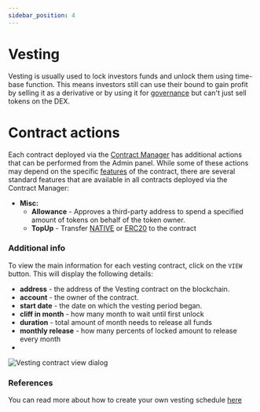```yaml
---
sidebar_position: 4
---
```


# Vesting

Vesting is usually used to lock investors funds and unlock them using time-base function. This means investors still can
use their bound to gain profit by selling it as a derivative or by using it for 
[governance](/admin/complex-mechanics/governance/) but can't just sell tokens on the DEX.


# Contract actions

Each contract deployed via the [Contract Manager](/admin/miscellaneous/contract-manager/contract-manager.md) has
additional actions that can be performed from the Admin panel. While some of these actions may depend on the
specific [features](/admin/hierarchy/ERC20/features) of the contract, there are several standard features that are
available in all contracts deployed via the Contract Manager:

- **Misc:**
    - **Allowance** - Approves a third-party address to spend a specified amount of tokens on behalf of the token owner.
    - **TopUp** - Transfer [NATIVE](/admin/category/native/) or [ERC20](/admin/category/erc20/) to the contract

### Additional info

To view the main information for each vesting contract, click on the `VIEW` button. This will display the following details:
- **address** - the address of the Vesting contract on the blockchain.
- **account** - the owner of the contract.
- **start date** - the date on which the vesting period began.
- **cliff in month** - how many month to wait until first unlock
- **duration** - total amount of month needs to release all funds
- **monthly release** - how many percents of locked amount to release every month
-
![Vesting contract view dialog](/img/simple-mechanics/vesting/vesting_contract_view_dialog.png)

### References

You can read more about how to create your own vesting schedule
[here](https://docs.openzeppelin.com/contracts/4.x/api/finance#VestingWallet)

